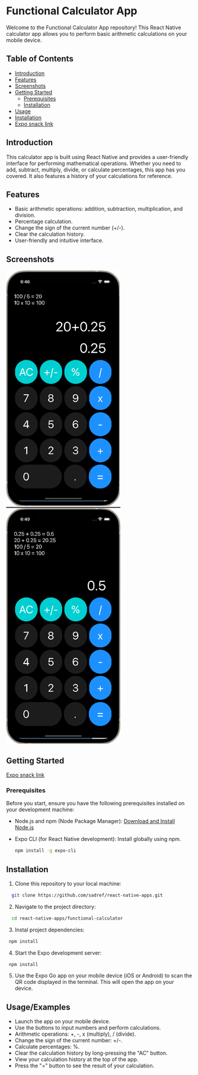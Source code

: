 # Functional Calculator App

Welcome to the Functional Calculator App repository! This React Native calculator app allows you to perform basic arithmetic calculations on your mobile device.

## Table of Contents
- [Introduction](#introduction)
- [Features](#features)
- [Screenshots](#screenshots)
- [Getting Started](#getting-started)
  - [Prerequisites](#prerequisites)
  - [Installation](#installation)
- [Usage](#usage)
- [Installation](#Installation)
- [Expo snack link](https://snack.expo.dev/@sadref/functional-calculator-final?platform=web)

## Introduction

This calculator app is built using React Native and provides a user-friendly interface for performing mathematical operations. Whether you need to add, subtract, multiply, divide, or calculate percentages, this app has you covered. It also features a history of your calculations for reference.

## Features

- Basic arithmetic operations: addition, subtraction, multiplication, and division.
- Percentage calculation.
- Change the sign of the current number (+/-).
- Clear the calculation history.
- User-friendly and intuitive interface.

## Screenshots

![Screenshot 1](screenshots/screenshot1.png)
![Screenshot 2](screenshots/screenshot2.png)

## Getting Started

 [Expo snack link](https://snack.expo.dev/@sadref/functional-calculator-final?platform=web)

### Prerequisites

Before you start, ensure you have the following prerequisites installed on your development machine:

- Node.js and npm (Node Package Manager): [Download and Install Node.js](https://nodejs.org/)
- Expo CLI (for React Native development): Install globally using npm.

  ```bash
  npm install -g expo-cli
## Installation

1. Clone this repository to your local machine:

```bash
  git clone https://github.com/sadref/react-native-apps.git
```
2. Navigate to the project directory:

```bash
  cd react-native-apps/functional-calculator
```
3. Instal project dependencies:

```bash
 npm install
```

4. Start the Expo development server:

```bash
 npm install
```

5. Use the Expo Go app on your mobile device (iOS or Android) to scan the QR code displayed in the terminal. This will open the app on your device.
## Usage/Examples

- Launch the app on your mobile device.
- Use the buttons to input numbers and perform calculations.
- Arithmetic operations: +, -, x (multiply), / (divide).
- Change the sign of the current number: +/-.
- Calculate percentages: %.
- Clear the calculation history by long-pressing the "AC" button.
- View your calculation history at the top of the app.
- Press the "=" button to see the result of your calculation.